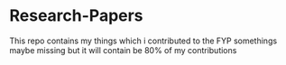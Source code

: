 # Research-Papers
This repo contains my things which i contributed to the FYP somethings maybe missing but it will contain be 80% of my contributions 
